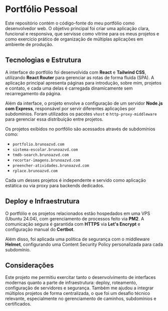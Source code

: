 # Portfólio Pessoal

Este repositório contém o código-fonte do meu portfólio como desenvolvedor web. O objetivo principal foi criar uma aplicação clara, funcional e responsiva, que servisse como vitrine para os meus projetos e como exercício prático de organização de múltiplas aplicações em ambiente de produção.

## Tecnologias e Estrutura

A interface do portfólio foi desenvolvida com **React** e **Tailwind CSS**, utilizando **React Router** para gerenciar as rotas de forma fluida (SPA). A aplicação principal apresenta páginas para introdução, sobre mim, projetos e contato, e cada uma delas é carregada dinamicamente sem recarregamento da página.

Além da interface, o projeto envolve a configuração de um servidor **Node.js com Express**, responsável por servir diferentes aplicações por subdomínios. Foram utilizados os pacotes `vhost` e `http-proxy-middleware` para gerenciar essa distribuição entre projetos.

Os projetos exibidos no portfólio são acessados através de subdomínios como:

- `portfolio.brunoazvd.com`
- `sistema-escolar.brunoazvd.com`
- `tmdb-search.brunoazvd.com`
- `recortar-imagens.brunoazvd.com`
- `preencher-atividades.brunoazvd.com`
- `rplace.brunoazvd.com`

Cada um desses projetos é independente e servido como aplicação estática ou via proxy para backends dedicados.

## Deploy e Infraestrutura

O portfólio e os projetos relacionados estão hospedados em uma VPS (Ubuntu 24.04), com gerenciamento de processos feito via **PM2**. A comunicação segura é garantida com **HTTPS** via **Let's Encrypt** e configuração manual do **Certbot**.

Além disso, foi aplicada uma política de segurança com o middleware **Helmet**, configurando uma Content Security Policy personalizada para cada subdomínio.

## Considerações

Este projeto me permitiu exercitar tanto o desenvolvimento de interfaces modernas quanto a parte de infraestrutura: deploy, roteamento, configuração de servidores e segurança. Também me ajudou a integrar múltiplos projetos de forma centralizada, o que foi um desafio técnico relevante, especialmente no gerenciamento de caminhos, subdomínios e certificados.
